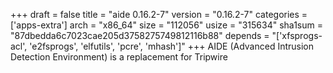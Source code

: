 +++
draft = false
title = "aide 0.16.2-7"
version = "0.16.2-7"
categories = ['apps-extra']
arch = "x86_64"
size = "112056"
usize = "315634"
sha1sum = "87dbedda6c7023cae205d3758275749812116b88"
depends = "['xfsprogs-acl', 'e2fsprogs', 'elfutils', 'pcre', 'mhash']"
+++
AIDE (Advanced Intrusion Detection Environment) is a replacement for Tripwire